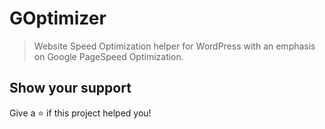 # GOptimizer

> Website Speed Optimization helper for WordPress with an emphasis on Google PageSpeed Optimization.

## Show your support

Give a ⭐️ if this project helped you!
